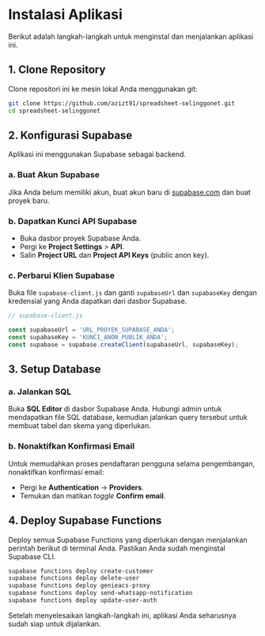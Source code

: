 # Instalasi Aplikasi

Berikut adalah langkah-langkah untuk menginstal dan menjalankan aplikasi ini.

## 1. Clone Repository

Clone repositori ini ke mesin lokal Anda menggunakan git:

```bash
git clone https://github.com/azizt91/spreadsheet-selinggonet.git
cd spreadsheet-selinggonet
```

## 2. Konfigurasi Supabase

Aplikasi ini menggunakan Supabase sebagai backend.

### a. Buat Akun Supabase

Jika Anda belum memiliki akun, buat akun baru di [supabase.com](https://supabase.com) dan buat proyek baru.

### b. Dapatkan Kunci API Supabase

- Buka dasbor proyek Supabase Anda.
- Pergi ke **Project Settings** > **API**.
- Salin **Project URL** dan **Project API Keys** (public anon key).

### c. Perbarui Klien Supabase

Buka file `supabase-client.js` dan ganti `supabaseUrl` dan `supabaseKey` dengan kredensial yang Anda dapatkan dari dasbor Supabase.

```javascript
// supabase-client.js

const supabaseUrl = 'URL_PROYEK_SUPABASE_ANDA';
const supabaseKey = 'KUNCI_ANON_PUBLIK_ANDA';
const supabase = supabase.createClient(supabaseUrl, supabaseKey);
```

## 3. Setup Database

### a. Jalankan SQL

Buka **SQL Editor** di dasbor Supabase Anda. Hubungi admin untuk mendapatkan file SQL database, kemudian jalankan query tersebut untuk membuat tabel dan skema yang diperlukan.

### b. Nonaktifkan Konfirmasi Email

Untuk memudahkan proses pendaftaran pengguna selama pengembangan, nonaktifkan konfirmasi email:
- Pergi ke **Authentication** -> **Providers**.
- Temukan dan matikan *toggle* **Confirm email**.

## 4. Deploy Supabase Functions

Deploy semua Supabase Functions yang diperlukan dengan menjalankan perintah berikut di terminal Anda. Pastikan Anda sudah menginstal Supabase CLI.

```bash
supabase functions deploy create-customer
supabase functions deploy delete-user
supabase functions deploy genieacs-proxy
supabase functions deploy send-whatsapp-notification
supabase functions deploy update-user-auth
```

Setelah menyelesaikan langkah-langkah ini, aplikasi Anda seharusnya sudah siap untuk dijalankan.
